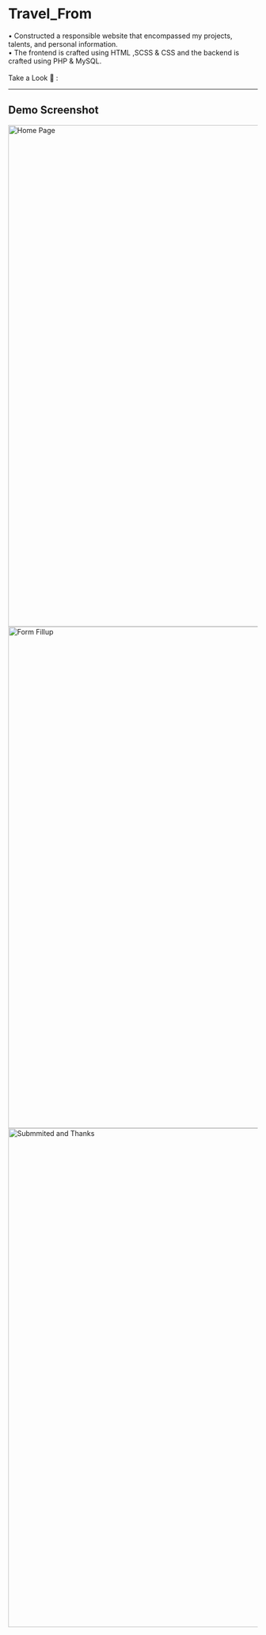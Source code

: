 # Travel_From
• Constructed a responsible website that encompassed my projects, talents, and personal information. <br>
• The frontend is crafted using HTML ,SCSS & CSS and the backend is crafted using PHP & MySQL. <br> <br>
Take a Look 👀 :<i> </i> 
<hr>
<h2>Demo Screenshot</h2>

<img width="1918" height="1013" alt="Home Page" src="https://github.com/user-attachments/assets/021838bb-1f7b-454c-9c80-29553a012c13" />

<img width="1918" height="1013" alt="Form Fillup" src="https://github.com/user-attachments/assets/e996a14b-bd60-4c97-bcbc-bad01aaf59a0" />

<img width="1918" height="1008" alt="Submmited and Thanks" src="https://github.com/user-attachments/assets/5a20426e-f9ad-4c7d-ba28-63c1fc15872b" />


